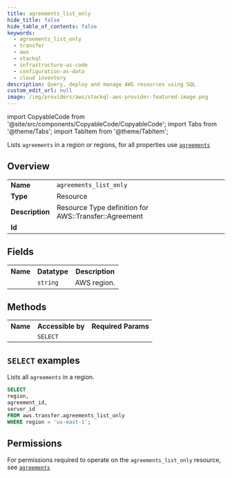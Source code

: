 ```yaml
---
title: agreements_list_only
hide_title: false
hide_table_of_contents: false
keywords:
  - agreements_list_only
  - transfer
  - aws
  - stackql
  - infrastructure-as-code
  - configuration-as-data
  - cloud inventory
description: Query, deploy and manage AWS resources using SQL
custom_edit_url: null
image: /img/providers/aws/stackql-aws-provider-featured-image.png
---
```


import CopyableCode from '@site/src/components/CopyableCode/CopyableCode';
import Tabs from '@theme/Tabs';
import TabItem from '@theme/TabItem';

Lists <code>agreements</code> in a region or regions, for all properties use <a href="/providers/aws/serviceName/agreements/"><code>agreements</code></a>

## Overview
<table><tbody>
<tr><td><b>Name</b></td><td><code>agreements_list_only</code></td></tr>
<tr><td><b>Type</b></td><td>Resource</td></tr>
<tr><td><b>Description</b></td><td>Resource Type definition for AWS::Transfer::Agreement</td></tr>
<tr><td><b>Id</b></td><td><CopyableCode code="aws.transfer.agreements_list_only" /></td></tr>
</tbody></table>

## Fields
<table><tbody><tr><th>Name</th><th>Datatype</th><th>Description</th></tr><tr><td><CopyableCode code="region" /></td><td><code>string</code></td><td>AWS region.</td></tr>
</tbody></table>

## Methods

<table><tbody>
  <tr>
    <th>Name</th>
    <th>Accessible by</th>
    <th>Required Params</th>
  </tr>
  <tr>
    <td><CopyableCode code="list_resources" /></td>
    <td><code>SELECT</code></td>
    <td><CopyableCode code="region" /></td>
  </tr>
</tbody></table>

## `SELECT` examples
Lists all <code>agreements</code> in a region.
```sql
SELECT
region,
agreement_id,
server_id
FROM aws.transfer.agreements_list_only
WHERE region = 'us-east-1';
```


## Permissions

For permissions required to operate on the <code>agreements_list_only</code> resource, see <a href="/providers/aws/transfer/agreements/#permissions"><code>agreements</code></a>

